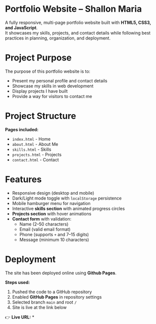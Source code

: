 # Portfolio Website – Shallon Maria

A fully responsive, multi-page portfolio website built with **HTML5, CSS3, and JavaScript**.  
It showcases my skills, projects, and contact details while following best practices in planning, organization, and deployment. 

# Project Purpose  

The purpose of this portfolio website is to:  
- Present my personal profile and contact details  
- Showcase my skills in web development  
- Display projects I have built  
- Provide a way for visitors to contact me

# Project Structure  

**Pages included:**  
- `index.html` - Home  
- `about.html` - About Me  
- `skills.html` - Skills  
- `projects.html` - Projects  
- `contact.html` - Contact  

# Features  

- Responsive design (desktop and mobile)  
- Dark/Light mode toggle with `localStorage` persistence  
- Mobile hamburger menu for navigation  
- Interactive **skills section** with animated progress circles  
- **Projects section** with hover animations  
- **Contact form** with validation:  
  - Name (2–50 characters)  
  - Email (valid email format)  
  - Phone (supports `+` and 7–15 digits)  
  - Message (minimum 10 characters)  

# Deployment  

The site has been deployed online using **Github Pages**.  

**Steps used:**  
1. Pushed the code to a GitHub repository  
2. Enabled **GitHub Pages** in repository settings  
3. Selected branch `main` and root `/`  
4. Site is live at the link below  

👉 **Live URL:** []() * 
